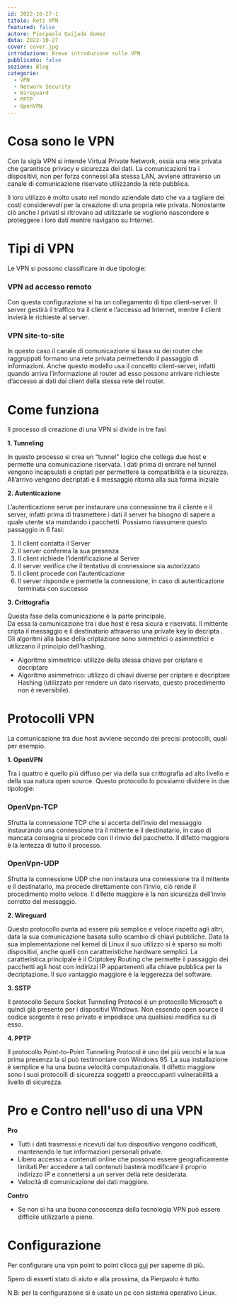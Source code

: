 ```yaml
---
id: 2022-10-27-1
titolo: Reti VPN
featured: false
autore: Pierpaolo Quijada Gomez
data: 2022-10-27
cover: cover.jpg
introduzione: Breve introduzione sulle VPN
pubblicato: false
sezione: Blog
categorie:
  - VPN
  - Network Security
  - Wireguard
  - PPTP
  - OpenVPN
---
```


# Cosa sono le VPN

Con la sigla VPN si intende Virtual Private Network, ossia una rete privata che garantisce privacy e sicurezza dei dati.
La comunicazioni tra i dispositivi, non per forza connessi alla stessa LAN, avviene attraverso un canale di comunicazione riservato utilizzando la rete pubblica.

Il loro utilizzo è molto usato nel mondo aziendale dato che va a tagliare dei costi considerevoli per la creazione di una propria rete privata.
Nonostante ciò anche i privati si ritrovano ad utilizzarle se vogliono nascondere e proteggere i loro dati mentre navigano su Internet.

# Tipi di VPN

Le VPN si possono classificare in due tipologie:

### **VPN ad accesso remoto**

Con questa configurazione si ha un collegamento di tipo client-server.
Il server gestirà il traffico tra il client e l’accesso ad Internet, mentre il client invierà le richieste al server.

### **VPN site-to-site**

In questo caso il canale di comunicazione si basa su dei router che raggruppati formano una rete privata permettendo il passaggio di informazioni.
Anche questo modello usa il concetto client-server, infatti quando arriva l’informazione al router ad esso possono arrivare richieste d’accesso ai dati dai client della stessa rete del router.

# Come funziona

Il processo di creazione di una VPN si divide in tre fasi

**1. Tunneling**

In questo processo si crea un “tunnel” logico che collega due host e permette una comunicazione riservata.
I dati prima di entrare nel tunnel vengono incapsulati e criptati per permettere la compatibilità e la sicurezza.
All’arrivo vengono decriptati e il messaggio ritorna alla sua forma iniziale

**2. Autenticazione**

L’autenticazione serve per instaurare una connessione tra il cliente e il server, infatti prima di trasmettere i dati il server ha bisogno di sapere a quale utente sta mandando i pacchetti.
Possiamo riassumere questo passaggio in 6 fasi:

1. Il client contatta il Server
2. Il server conferma la sua presenza
3. Il client richiede l’identificazione al Server
4. Il server verifica che il tentativo di connessione sia autorizzato
5. Il client procede con l’autenticazione
6. Il server risponde e permette la connessione, in caso di autenticazione terminata con successo

**3. Crittografia**

Questa fase della comunicazione è la parte principale.  
Da essa la comunicazione tra i due host è resa sicura e riservata.
Il mittente cripta il messaggio e il destinatario attraverso una private key lo decripta .
Gli algoritmi alla base della criptazione sono simmetrici o asimmetrici e utilizzano il principio dell’hashing.

- Algoritmo simmetrico: utilizzo della stessa chiave per criptare e decriptare
- Algoritmo asimmetrico: utilizzo di chiavi diverse per criptare e decriptare
Hashing (utilizzato per rendere un dato riservato, questo procedimento non è reversibile).

# Protocolli VPN

La comunicazione tra due host avviene secondo dei precisi protocolli, quali per esempio.

**1. OpenVPN**

Tra i quattro è quello più diffuso per via della sua crittografia ad alto livello e della sua natura open source.
Questo protocollo lo possiamo dividere in due tipologie:

### **OpenVpn-TCP**

Sfrutta la connessione TCP che si accerta dell’invio del messaggio instaurando una connessione tra il mittente e il destinatario, in caso di mancata consegna si procede con il rinvio del pacchetto.
Il difetto maggiore è la lentezza di tutto il processo.

### **OpenVpn-UDP**

Sfrutta la connessione UDP che non instaura una connessione tra il mittente e il destinatario, ma procede direttamente con l’invio, ciò rende il procedimento molto veloce.
Il difetto maggiore è la non sicurezza dell’invio corretto del messaggio.

**2. Wireguard**

Questo protocollo punta ad essere più semplice e veloce rispetto agli altri, data la sua comunicazione basata sullo scambio di chiavi pubbliche.
Data la sua implementazione nel kernel di Linux il suo utilizzo si è sparso su molti dispositivi, anche quelli con caratteristiche hardware semplici.
La caratteristica principale è il Criptokey Routing che permette il passaggio dei pacchetti agli host con indirizzi IP appartenenti alla chiave pubblica per la decriptazione.
Il suo vantaggio maggiore è la leggerezza del software.

**3. SSTP**

Il protocollo Secure Socket Tunneling Protocol è un protocollo Microsoft e quindi già presente per i dispositivi Windows.
Non essendo open source il codice sorgente è reso privato e impedisce una qualsiasi modifica su di esso.

**4. PPTP**

Il protocollo Point-to-Point Tunneling Protocol è uno dei più vecchi e la sua prima presenza la si può testimoniare con Windows 95.
La sua installazione è semplice e ha una buona velocità computazionale.
Il difetto maggiore sono i suoi protocolli di sicurezza soggetti a preoccupanti vulnerabilità a livello di sicurezza.

# Pro e Contro nell'uso di una VPN

**Pro**

- Tutti i dati trasmessi e ricevuti dal tuo dispositivo vengono codificati, mantenendo le tue informazioni personali private.
- Libero accesso a contenuti online che possono essere geograficamente limitati.Per accedere a tali contenuti basterà modificare il proprio indirizzo IP e connettersi a un server della rete desiderata.
- Velocità di comunicazione dei dati maggiore.

**Contro**

- Se non si ha una buona conoscenza della tecnologia VPN può essere difficile utilizzarle a pieno.

# Configurazione

Per configurare una vpn point to point clicca [qui](https://www.digitalocean.com/community/tutorials/how-to-create-a-point-to-point-vpn-with-wireguard-on-ubuntu-16-04) per saperne di più.

Spero di esserti stato di aiuto e alla prossima, da Pierpaolo è tutto.

N.B: per la configurazione si è usato un pc con sistema operativo Linux.
